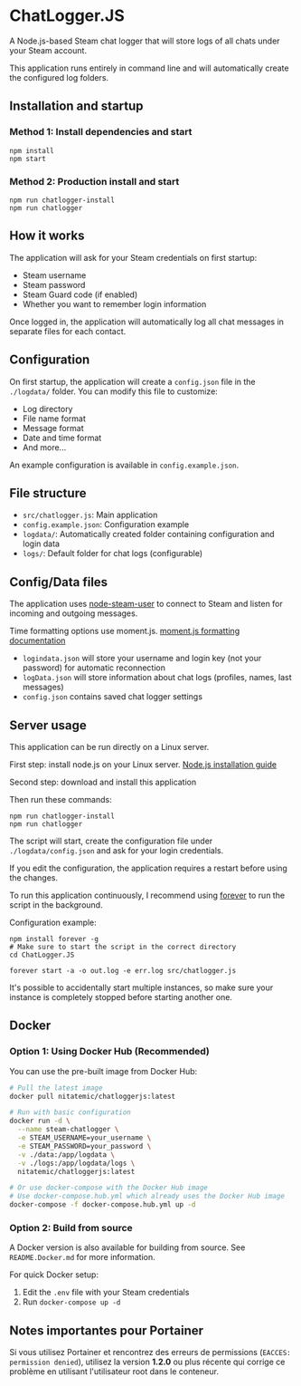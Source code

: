 # ChatLogger.JS

A Node.js-based Steam chat logger that will store logs of all chats under your Steam account.

This application runs entirely in command line and will automatically create the configured log folders.

## Installation and startup

### Method 1: Install dependencies and start

```shell
npm install
npm start
```

### Method 2: Production install and start

```shell
npm run chatlogger-install
npm run chatlogger
```

## How it works

The application will ask for your Steam credentials on first startup:

- Steam username
- Steam password
- Steam Guard code (if enabled)
- Whether you want to remember login information

Once logged in, the application will automatically log all chat messages in separate files for each contact.

## Configuration

On first startup, the application will create a `config.json` file in the `./logdata/` folder. You can modify this file to customize:

- Log directory
- File name format
- Message format
- Date and time format
- And more...

An example configuration is available in `config.example.json`.

## File structure

- `src/chatlogger.js`: Main application
- `config.example.json`: Configuration example
- `logdata/`: Automatically created folder containing configuration and login data
- `logs/`: Default folder for chat logs (configurable)

## Config/Data files

The application uses [node-steam-user](https://github.com/DoctorMcKay/node-steam-user) to connect to Steam and listen for incoming and outgoing messages.

Time formatting options use moment.js. [moment.js formatting documentation](https://momentjs.com/docs/#/displaying/)

- `logindata.json` will store your username and login key (not your password) for automatic reconnection
- `logData.json` will store information about chat logs (profiles, names, last messages)
- `config.json` contains saved chat logger settings

## Server usage

This application can be run directly on a Linux server.

First step: install node.js on your Linux server. [Node.js installation guide](https://nodejs.org/en/download/package-manager/)

Second step: download and install this application

Then run these commands:

```shell
npm run chatlogger-install
npm run chatlogger
```

The script will start, create the configuration file under `./logdata/config.json` and ask for your login credentials.

If you edit the configuration, the application requires a restart before using the changes.

To run this application continuously, I recommend using [forever](https://www.npmjs.com/package/forever) to run the script in the background.

Configuration example:

```shell
npm install forever -g
# Make sure to start the script in the correct directory
cd ChatLogger.JS

forever start -a -o out.log -e err.log src/chatlogger.js
```

It's possible to accidentally start multiple instances, so make sure your instance is completely stopped before starting another one.

## Docker

### Option 1: Using Docker Hub (Recommended)

You can use the pre-built image from Docker Hub:

```bash
# Pull the latest image
docker pull nitatemic/chatloggerjs:latest

# Run with basic configuration
docker run -d \
  --name steam-chatlogger \
  -e STEAM_USERNAME=your_username \
  -e STEAM_PASSWORD=your_password \
  -v ./data:/app/logdata \
  -v ./logs:/app/logdata/logs \
  nitatemic/chatloggerjs:latest

# Or use docker-compose with the Docker Hub image
# Use docker-compose.hub.yml which already uses the Docker Hub image
docker-compose -f docker-compose.hub.yml up -d
```

### Option 2: Build from source

A Docker version is also available for building from source. See `README.Docker.md` for more information.

For quick Docker setup:

1. Edit the `.env` file with your Steam credentials
2. Run `docker-compose up -d`

## Notes importantes pour Portainer

Si vous utilisez Portainer et rencontrez des erreurs de permissions (`EACCES: permission denied`), utilisez la version **1.2.0** ou plus récente qui corrige ce problème en utilisant l'utilisateur root dans le conteneur.
